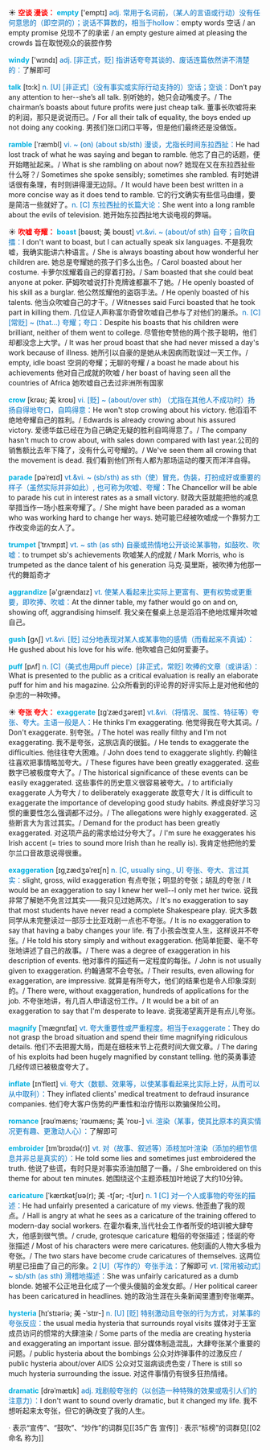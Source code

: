 ☀ <font color="red">**空谈 漫谈：**</font>
<font color="sky blue">**empty**</font> ['emptɪ] 
<font color="#0070c0">adj. 常用于名词前，（某人的言语或行动）没有任何意思的（即空洞的）；说话不算数的，相当于hollow：</font>empty words 空话 / an empty promise 兑现不了的承诺 / an empty gesture aimed at pleasing the crowds 旨在取悦观众的装腔作势

<font color="sky blue">**windy**</font> ['wɪndɪ] 
<font color="#0070c0">adj. [非正式，贬] 指讲话夸夸其谈的、废话连篇依然讲不清楚的：</font>了解即可

<font color="sky blue">**talk**</font> [tɔ:k] 
<font color="#0070c0">n. [U] [非正式]（没有事实或实际行动支持的）空话；空谈：</font>Don’t pay any attention to her--she’s all talk. 别听她的，她只会动嘴皮子。/ The chairman’s boasts about future profits were just cheap talk. 董事长吹嘘将来的利润，那只是说说而已。/ For all their talk of equality, the boys ended up not doing any cooking. 男孩们张口闭口平等，但是他们最终还是没做饭。
 
<font color="sky blue">**ramble**</font> [ˈræmbl]
<font color="#0070c0">vi. ~ (on) (about sb/sth) 漫谈，尤指长时间东拉西扯：</font>He had lost track of what he was saying and began to ramble. 他忘了自己的话题，便开始瞎扯起来。/ What is she rambling on about now? 她现在又在东拉西扯些什么呀？/ Sometimes she spoke sensibly; sometimes she rambled. 有时她讲话很有条理，有时则讲得漫无边际。/ It would have been best written in a more concise way as it does tend to ramble. 它的行文确实有些信马由缰，要是简洁一些就好了。<font color="#0070c0">n. [C] 东拉西扯的长篇大论：</font>She went into a long ramble about the evils of television. 她开始东拉西扯地大谈电视的弊端。

☀ <font color="red">**吹嘘 夸耀：**</font>
<font color="sky blue">**boast**</font> [bəʊst; 美 boʊst]
<font color="#0070c0">vt.&vi. ~ (about/of sth) 自夸；自吹自擂：</font>I don't want to boast, but I can actually speak six languages. 不是我吹嘘，我确实能讲六种语言。/ She is always boasting about how wonderful her children are. 她总是夸耀她的孩子们多么出色。/ Carol boasted about her costume. 卡萝尔炫耀着自己的穿着打扮。/ Sam boasted that she could beat anyone at poker. 萨姆吹嘘说打扑克牌谁都赢不了她。/ He openly boasted of his skill as a burglar. 他公然炫耀他的盗窃手法。/ He openly boasted of his talents. 他当众吹嘘自己的才干。/ Witnesses said Furci boasted that he took part in killing them. 几位证人声称富尔奇曾吹嘘自己参与了对他们的屠杀。<font color="#0070c0">n. [C] [常贬] ~ (that…) 夸耀；夸口：</font>Despite his boasts that his children were brilliant, neither of them went to college. 尽管他夸赞他的两个孩子聪明，他们却都没念上大学。/ It was her proud boast that she had never missed a day's work because of illness. 她所引以自豪的是她从未因病而耽误过一天工作。/ empty, idle boast 空洞的夸耀；无聊的夸耀 / a boast he made about his achievements 他对自己成就的吹嘘 / her boast of having seen all the countries of Africa 她吹嘘自己去过非洲所有国家
           
<font color="sky blue">**crow**</font> [krəʊ; 美 kroʊ]
<font color="#0070c0">vi. [贬] ~ (about/over sth) （尤指在其他人不成功时）扬扬自得地夸口，自鸣得意：</font>He won't stop crowing about his victory. 他滔滔不绝地夸耀自己的胜利。/ Edwards is already crowing about his assured victory. 爱德华兹已经在为自己确定无疑的胜利自鸣得意了。/ The company hasn't much to crow about, with sales down compared with last year.公司的销售额比去年下降了，没有什么可夸耀的。/ We've seen them all crowing that the movement is dead. 我们看到他们所有人都为那场运动的覆灭而洋洋自得。

<font color="sky blue">**parade**</font> [pəˈreɪd]
<font color="#0070c0">vt.&vi. ~ (sb/sth) as sth（使）冒充，伪装，打扮成好或重要的样子（虽然实际并非如此）, 也可称为吹嘘、夸耀：</font>The Chancellor will be able to parade his cut in interest rates as a small victory. 财政大臣就能把他的减息举措当作一场小胜来夸耀了。/ She might have been paraded as a woman who was working hard to change her ways. 她可能已经被吹嘘成一个靠努力工作改变命运的女人了。
                      
<font color="sky blue">**trumpet**</font> [ˈtrʌmpɪt]
<font color="#0070c0">vt. ~ sth (as sth) 自豪或热情地公开谈论某事物，如鼓吹、吹嘘：</font>to trumpet sb's achievements 吹嘘某人的成就 / Mark Morris, who is trumpeted as the dance talent of his generation 马克·莫里斯，被吹捧为他那一代的舞蹈奇才

<font color="sky blue">**aggrandize**</font> [ə'grændaɪz]
<font color="#0070c0">vt. 使某人看起来比实际上更富有、更有权势或更重要，即吹捧、吹嘘：</font>At the dinner table, my father would go on and on, showing off, aggrandising himself. 我父亲在餐桌上总是滔滔不绝地炫耀并吹嘘自己。
           
<font color="sky blue">**gush**</font> [gʌʃ]
<font color="#0070c0">vt.&vi. [贬] 过分地表现对某人或某事物的感情（而看起来不真诚）：</font>He gushed about his love for his wife. 他吹嘘自己如何爱妻子。
           
<font color="sky blue">**puff**</font> [pʌf]
<font color="#0070c0">n. [C]（美式也用puff piece）[非正式，常贬] 吹捧的文章（或讲话）：</font>What is presented to the public as a critical evaluation is really an elaborate puff for him and his magazine. 公众所看到的评论界的好评实际上是对他和他的杂志的一种吹捧。

☀ <font color="red">**夸张 夸大：**</font>
<font color="sky blue">**exaggerate**</font> [ɪgˈzædʒəreɪt]
<font color="#0070c0">vt.&vi.（将情况、属性、特征等）夸张、夸大。主语一般是人：</font>He thinks I'm exaggerating. 他觉得我在夸大其词。/ Don't exaggerate. 别夸张。/ The hotel was really filthy and I'm not exaggerating. 我不是夸张，这旅店真的很脏。/ He tends to exaggerate the difficulties. 他往往夸大困难。/ John does tend to exaggerate slightly. 约翰往往喜欢把事情略加夸大。/ These figures have been greatly exaggerated. 这些数字已被极度夸大了。/ The historical significance of these events can be easily exaggerated. 这些事件的历史意义很容易被夸大。/ to artificially exaggerate 人为夸大 / to deliberately exaggerate 故意夸大 / It is difficult to exaggerate the importance of developing good study habits. 养成良好学习习惯的重要性怎么强调都不过分。/ The allegations were highly exaggerated. 这些断言大为言过其实。/ Demand for the product has been greatly exaggerated. 对这项产品的需求给过分夸大了。/ I'm sure he exaggerates his Irish accent (= tries to sound more Irish than he really is). 我肯定他把他的爱尔兰口音故意说得很重。
                 
<font color="sky blue">**exaggeration**</font> [ɪgˌzædʒəˈreɪʃn]
<font color="#0070c0">n. [C, usually sing., U] 夸张、夸大、言过其实：</font>slight, gross, wild exaggeration 有点夸张；明显的夸张；胡乱的夸张 / It would be an exaggeration to say I knew her well--I only met her twice. 说我非常了解她不免言过其实——我只见过她两次。/ It's no exaggeration to say that most students have never read a complete Shakespeare play. 说大多数同学从未完整读过一部莎士比亚戏剧一点也不夸张。/ It is no exaggeration to say that having a baby changes your life. 有了小孩会改变人生，这样说并不夸张。/ He told his story simply and without exaggeration. 他简单扼要、毫不夸张地讲述了自己的故事。/ There was a degree of exaggeration in his description of events. 他对事件的描述有一定程度的每张。/ John is not usually given to exaggeration. 约翰通常不会夸张。/ Their results, even allowing for exaggeration, are impressive. 就算是有所夸大，他们的结果也是令人印象深刻的。/ There were, without exaggeration, hundreds of applications for the job. 不夸张地讲，有几百人申请这份工作。/ It would be a bit of an exaggeration to say that I'm desperate to leave. 说我渴望离开是有点儿夸张。
           
<font color="sky blue">**magnify**</font> [ˈmægnɪfaɪ]
<font color="#0070c0">vt. 夸大重要性或严重程度。相当于exaggerate：</font>They do not grasp the broad situation and spend their time magnifying ridiculous details. 他们不去把握大局，而是在细枝末节上花费时间大做文章。/ The daring of his exploits had been hugely magnified by constant telling. 他的英勇事迹几经传颂已被极度夸大了。
           
<font color="sky blue">**inflate**</font> [ɪnˈfleɪt]
<font color="#0070c0">vi. 夸大（数额、效果等，以使某事看起来比实际上好，从而可以从中取利）：</font>They inflated clients' medical treatment to defraud insurance companies. 他们夸大客户伤势的严重性和治疗情形以欺骗保险公司。
           
<font color="sky blue">**romance**</font> [rəʊˈmæns; ˈrəʊmæns; 美 ˈroʊ-]
<font color="#0070c0">vi. 渲染（某事，使其比原本的真实情况更有趣、更激动人心）：</font>了解即可
                      
<font color="sky blue">**embroider**</font> [ɪmˈbrɔɪdə(r)]
<font color="#0070c0">vt. 对（故事、叙述等）添枝加叶渲染（添加的细节信息并非总是真实的）：</font>He told some lies and sometimes just embroidered the truth. 他说了些谎，有时只是对事实添油加醋了一番。/ She embroidered on this theme for about ten minutes. 她围绕这个主题添枝加叶地说了大约10分钟。
           
<font color="sky blue">**caricature**</font> [ˈkærɪkətʃʊə(r); 美 -tʃər; -tʃʊr]
<font color="#0070c0">n. 1 [C] 对一个人或事物的夸张的描述：</font>He had unfairly presented a caricature of my views. 他歪曲了我的观点。/ Hall is angry at what he sees as a caricature of the training offered to modern-day social workers. 在霍尔看来,当代社会工作者所受的培训被大肆夸大，他感到很气愤。/ crude, grotesque caricature 粗俗的夸张描述；怪诞的夸张描述 / Most of his characters were mere caricatures. 他刻画的人物大多极为夸张。/ The two stars have become crude caricatures of themselves. 这两位明星已扭曲了自己的形象。<font color="#0070c0">2 [U]（写作的）夸张手法：</font>了解即可 <font color="#0070c0">vt. [常用被动式] ~ sb/sth (as sth) 滑稽地描述：</font>She was unfairly caricatured as a dumb blonde. 她被不公正地丑化成了一个傻头傻脑的金发女郎。/ Her political career has been caricatured in headlines. 她的政治生涯在头条新闻里遭到夸张嘲弄。

<font color="sky blue">**hysteria**</font> [hɪˈstɪəriə; 美 -ˈstɪr-]
<font color="#0070c0">n. [U] [贬] 特别激动且夸张的行为方式，对某事的夸张反应：</font>the usual media hysteria that surrounds royal visits 媒体对于王室成员访问的惯常的大肆渲染 / Some parts of the media are creating hysteria and exaggerating an important issue. 部分媒体制造混乱，大肆夸张某个重要的问题。/ public hysteria about the bombings 公众对炸弹事件的过激反应 / public hysteria about/over AIDS 公众对艾滋病谈虎色变 / There is still so much hysteria surrounding the issue. 对这件事情仍有很多狂热情绪。

<font color="sky blue">**dramatic**</font> [drəˈmætɪk]
<font color="#0070c0">adj. 戏剧般夸张的（以创造一种特殊的效果或吸引人们的注意力）：</font>I don't want to sound overly dramatic, but it changed my life. 我不想听起来太夸张，但它的确改变了我的人生。

· 表示“宣传”、“鼓吹”、“炒作”的词群见[[35广告 宣传]]
· 表示“标榜”的词群见[[02命名 称为]]
